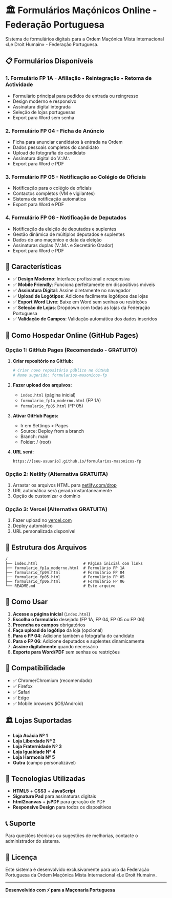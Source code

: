 # 🏛️ Formulários Maçónicos Online - Federação Portuguesa

Sistema de formulários digitais para a Ordem Maçónica Mista Internacional «Le Droit Humain» - Federação Portuguesa.

## 📋 Formulários Disponíveis

### 1. **Formulário FP 1A** - Afiliação • Reintegração • Retoma de Actividade
- Formulário principal para pedidos de entrada ou reingresso
- Design moderno e responsivo
- Assinatura digital integrada
- Seleção de lojas portuguesas
- Export para Word sem senha

### 2. **Formulário FP 04** - Ficha de Anúncio
- Ficha para anunciar candidatos à entrada na Ordem
- Dados pessoais completos do candidato
- Upload de fotografia do candidato
- Assinatura digital do V∴M∴
- Export para Word e PDF

### 3. **Formulário FP 05** - Notificação ao Colégio de Oficiais
- Notificação para o colégio de oficiais
- Contactos completos (VM e vigilantes)
- Sistema de notificação automática
- Export para Word e PDF

### 4. **Formulário FP 06** - Notificação de Deputados
- Notificação da eleição de deputados e suplentes
- Gestão dinâmica de múltiplos deputados e suplentes
- Dados do ano maçónico e data da eleição
- Assinaturas duplas (V∴M∴ e Secretário Orador)
- Export para Word e PDF

## 🌟 Características

- ✅ **Design Moderno**: Interface profissional e responsiva
- ✅ **Mobile Friendly**: Funciona perfeitamente em dispositivos móveis
- ✅ **Assinatura Digital**: Assine diretamente no navegador
- ✅ **Upload de Logótipos**: Adicione facilmente logótipos das lojas
- ✅ **Export Word Livre**: Baixe em Word sem senhas ou restrições
- ✅ **Seleção de Lojas**: Dropdown com todas as lojas da Federação Portuguesa
- ✅ **Validação de Campos**: Validação automática dos dados inseridos

## 🚀 Como Hospedar Online (GitHub Pages)

### **Opção 1: GitHub Pages (Recomendado - GRATUITO)**

1. **Criar repositório no GitHub:**
   ```bash
   # Criar novo repositório público no GitHub
   # Nome sugerido: formularios-masonicos-fp
   ```

2. **Fazer upload dos arquivos:**
   - `index.html` (página inicial)
   - `formulario_fp1a_moderno.html` (FP 1A)
   - `formulario_fp05.html` (FP 05)

3. **Ativar GitHub Pages:**
   - Ir em Settings > Pages
   - Source: Deploy from a branch
   - Branch: main
   - Folder: / (root)

4. **URL será:**
   ```
   https://[seu-usuario].github.io/formularios-masonicos-fp
   ```

### **Opção 2: Netlify (Alternativa GRATUITA)**

1. Arrastar os arquivos HTML para [netlify.com/drop](https://app.netlify.com/drop)
2. URL automática será gerada instantaneamente
3. Opção de customizar o domínio

### **Opção 3: Vercel (Alternativa GRATUITA)**

1. Fazer upload no [vercel.com](https://vercel.com)
2. Deploy automático
3. URL personalizada disponível

## 📁 Estrutura dos Arquivos

```
/
├── index.html                    # Página inicial com links
├── formulario_fp1a_moderno.html  # Formulário FP 1A
├── formulario_fp04.html          # Formulário FP 04
├── formulario_fp05.html          # Formulário FP 05
├── formulario_fp06.html          # Formulário FP 06
└── README.md                     # Este arquivo
```

## 🎯 Como Usar

1. **Acesse a página inicial** (`index.html`)
2. **Escolha o formulário** desejado (FP 1A, FP 04, FP 05 ou FP 06)
3. **Preencha os campos** obrigatórios
4. **Faça upload do logótipo** da loja (opcional)
5. **Para o FP 04**: Adicione também a fotografia do candidato
6. **Para o FP 06**: Adicione deputados e suplentes dinamicamente
7. **Assine digitalmente** quando necessário
8. **Exporte para Word/PDF** sem senhas ou restrições

## 📱 Compatibilidade

- ✅ Chrome/Chromium (recomendado)
- ✅ Firefox
- ✅ Safari
- ✅ Edge
- ✅ Mobile browsers (iOS/Android)

## 🏛️ Lojas Suportadas

- **Loja Acácia Nº 1**
- **Loja Liberdade Nº 2**
- **Loja Fraternidade Nº 3**
- **Loja Igualdade Nº 4**
- **Loja Harmonia Nº 5**
- **Outra** (campo personalizável)

## 🔧 Tecnologias Utilizadas

- **HTML5** + **CSS3** + **JavaScript**
- **Signature Pad** para assinaturas digitais
- **html2canvas** + **jsPDF** para geração de PDF
- **Responsive Design** para todos os dispositivos

## 📞 Suporte

Para questões técnicas ou sugestões de melhorias, contacte o administrador do sistema.

## 📜 Licença

Este sistema é desenvolvido exclusivamente para uso da Federação Portuguesa da Ordem Maçónica Mista Internacional «Le Droit Humain».

---
**Desenvolvido com ⚡ para a Maçonaria Portuguesa**
